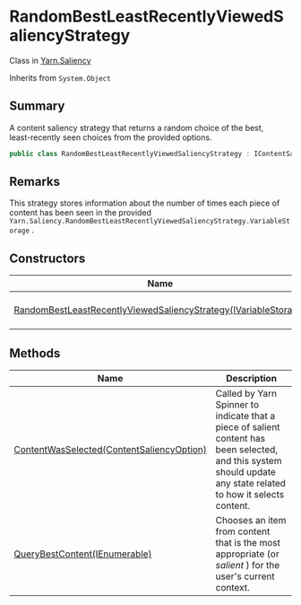 # RandomBestLeastRecentlyViewedSaliencyStrategy

Class in [Yarn.Saliency](yarn.saliency.md)

Inherits from `System.Object`

## Summary

A content saliency strategy that returns a random choice of the best,\
least-recently seen choices from the provided options.

```csharp
public class RandomBestLeastRecentlyViewedSaliencyStrategy : IContentSaliencyStrategy
```

## Remarks

This strategy stores information about the number of times each piece of\
content has been seen in the provided `Yarn.Saliency.RandomBestLeastRecentlyViewedSaliencyStrategy.VariableStorage` .

## Constructors

| Name                                                                                                                                    | Description                                                                                                                                              |
| --------------------------------------------------------------------------------------------------------------------------------------- | -------------------------------------------------------------------------------------------------------------------------------------------------------- |
| [RandomBestLeastRecentlyViewedSaliencyStrategy(IVariableStorage)](yarn.saliency.randombestleastrecentlyviewedsaliencystrategy..ctor.md) | Initializes a new instance of the [RandomBestLeastRecentlyViewedSaliencyStrategy](yarn.saliency.randombestleastrecentlyviewedsaliencystrategy.md) class. |

## Methods

| Name                                                                                                                           | Description                                                                                                                                                      |
| ------------------------------------------------------------------------------------------------------------------------------ | ---------------------------------------------------------------------------------------------------------------------------------------------------------------- |
| [ContentWasSelected(ContentSaliencyOption)](yarn.saliency.randombestleastrecentlyviewedsaliencystrategy.contentwasselected.md) | Called by Yarn Spinner to indicate that a piece of salient content has been selected, and this system should update any state related to how it selects content. |
| [QueryBestContent(IEnumerable)](yarn.saliency.randombestleastrecentlyviewedsaliencystrategy.querybestcontent.md)               | Chooses an item from content that is the most appropriate (or _salient_ ) for the user's current context.                                                        |
